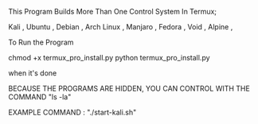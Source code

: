 This Program Builds More Than One Control System In Termux;




Kali ,
Ubuntu ,
Debian ,
Arch Linux ,
Manjaro ,
Fedora ,
Void ,
Alpine ,


To Run the Program


chmod +x termux_pro_install.py
python termux_pro_install.py


when it's done

BECAUSE THE PROGRAMS ARE HIDDEN, YOU CAN CONTROL WITH THE COMMAND "ls -la"






EXAMPLE COMMAND : "./start-kali.sh"
